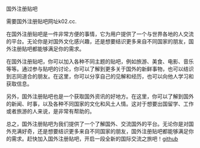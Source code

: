 国外注册贴吧

需要国外注册贴吧网址k02.cc.

在国外注册贴吧是一件非常方便的事情，它为用户提供了一个与世界各地的人交流的平台。无论你是对国外文化感兴趣，还是想要结识更多来自不同国家的朋友，国外注册贴吧都能够满足你的需求。

在国外注册贴吧，你可以加入各种不同主题的贴吧，例如旅游、美食、电影、音乐等等。通过参与贴吧的讨论，你可以了解到更多关于国外的新鲜事物，也可以结识到志同道合的朋友。在这里，你可以分享自己的见解和经历，也可以向他人学习和获取信息。

另外，国外注册贴吧也是一个获取国外资讯的好地方。在这里，你可以了解到国外的新闻、时事，以及各种不同国家的文化和风土人情。这对于想要出国留学、工作或者旅游的人来说，是非常有帮助的。

总之，国外注册贴吧为我们提供了一个了解国外、交流国外的平台。无论你是对国外充满好奇，还是想要结识更多来自不同国家的朋友，国外注册贴吧都能够满足你的需求。赶快加入国外注册贴吧，开启一段全新的国际交流之旅吧！[github](https://github.com)